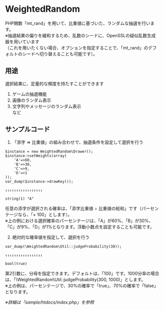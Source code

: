 WeightedRandom
==============

PHP関数「mt_rand」を用いて、比重値に基づいた、ランダムな抽選を行います。  
※抽選結果の偏りを緩和するため、乱数のシードに、OpenSSLの疑似乱数生成器を用いています  
（これを用いたくない場合、オプションを指定することで、「mt_rand」のデフォルトのシードへ切り替えることも可能です）。  

## 用途

選択結果に、定量的な頻度を持たすことができます
1. ゲームの抽選機能
2. 画像のランダム表示
3. 文字列やメッセージのランダム表示  
など

## サンプルコード

1. 「添字 => 比重値」の組み合わせで、抽選条件を設定して選択を行う
```
$instance = new WeightedRandom\Drawer();
$instance->setWeights(array(
    'A'=>60,
    'B'=>30,
    'C'=>9,
    'D'=>1
));
var_dump($instance->drawKey());

↓↓↓↓↓↓↓↓↓↓↓↓↓↓↓↓↓

string(1) "A"

```
任意の添字が選択される確率は、「添字比重値 ÷ 比重値の総和」です（パーセンテージなら、「× 100」とします）。  
※上の例における選択確率のパーセンテージは、「A」が60%、「B」が30%、「C」が9%、「D」が1%となります。浮動小数点を設定することも可能です。  

2. 絶対的な確率値を指定して、選択を行う  
```
var_dump(\WeightedRandom\Util::judgeProbability(30));

↓↓↓↓↓↓↓↓↓↓↓↓↓↓↓↓↓

bool(true)
```
第2引数に、分母を指定できます。デフォルトは、「100」です。1000分率の場合は、「\WeightedRandom\Util::judgeProbability(300, 1000)」とします。  
※上の例は、パーセンテージで、30%の確率で「true」、70%の確率で「false」となります。  

*※詳細は「sample/htdocs/index.php」を参照*
